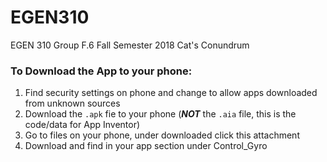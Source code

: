 # EGEN310
EGEN 310 Group F.6 Fall Semester 2018 Cat's Conundrum


### To Download the App to your phone:
  1) Find security settings on phone and change to allow apps downloaded from unknown sources
  2) Download the `.apk` fie to your phone (**_NOT_** the `.aia` file, this is the code/data for App Inventor)
  3) Go to files on your phone, under downloaded click this attachment
  4) Download and find in your app section under Control_Gyro
 
